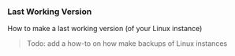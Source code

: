 ### Last Working Version
How to make a last working version (of your Linux instance)

> Todo: add a how-to on how make backups of Linux instances 
